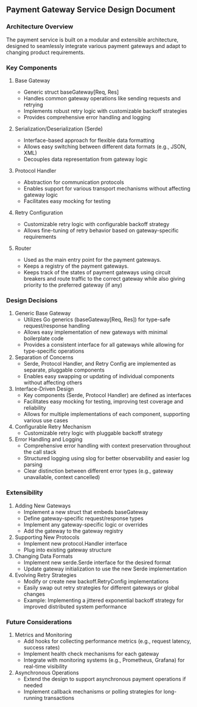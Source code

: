 ## Payment Gateway Service Design Document

### Architecture Overview
The payment service is built on a modular and extensible architecture, designed to seamlessly integrate various payment gateways and adapt to changing product requirements. 

### Key Components

1. Base Gateway
   * Generic struct baseGateway[Req, Res]
   * Handles common gateway operations like sending requests and retrying
   * Implements robust retry logic with customizable backoff strategies
   * Provides comprehensive error handling and logging
   
2. Serialization/Deserialization (Serde)
   * Interface-based approach for flexible data formatting
   * Allows easy switching between different data formats (e.g., JSON, XML)
   * Decouples data representation from gateway logic
 
3. Protocol Handler
   * Abstraction for communication protocols 
   * Enables support for various transport mechanisms without affecting gateway logic
   * Facilitates easy mocking for testing
 
4. Retry Configuration
   * Customizable retry logic with configurable backoff strategy
   * Allows fine-tuning of retry behavior based on gateway-specific requirements

5. Router
   * Used as the main entry point for the payment gateways.
   * Keeps a registry of the payment gateways.
   * Keeps track of the states of payment gateways using circuit breakers and route traffic to the correct gateway while also giving priority to the preferred gateway (if any)

### Design Decisions

1. Generic Base Gateway
   * Utilizes Go generics (baseGateway[Req, Res]) for type-safe request/response handling
   * Allows easy implementation of new gateways with minimal boilerplate code
   * Provides a consistent interface for all gateways while allowing for type-specific operations
2. Separation of Concerns
   * Serde, Protocol Handler, and Retry Config are implemented as separate, pluggable components
   * Enables easy swapping or updating of individual components without affecting others
3. Interface-Driven Design
   * Key components (Serde, Protocol Handler) are defined as interfaces
   * Facilitates easy mocking for testing, improving test coverage and reliability
   * Allows for multiple implementations of each component, supporting various use cases
4. Configurable Retry Mechanism
   * Customizable retry logic with pluggable backoff strategy
5. Error Handling and Logging
   * Comprehensive error handling with context preservation throughout the call stack
   * Structured logging using slog for better observability and easier log parsing
   * Clear distinction between different error types (e.g., gateway unavailable, context cancelled)
   
### Extensibility

1. Adding New Gateways
   * Implement a new struct that embeds baseGateway
   * Define gateway-specific request/response types
   * Implement any gateway-specific logic or overrides
   * Add the gateway to the gateway registry
2. Supporting New Protocols
   * Implement new protocol.Handler interface
   * Plug into existing gateway structure
3. Changing Data Formats
   * Implement new serde.Serde interface for the desired format
   * Update gateway initialization to use the new Serde implementation
4. Evolving Retry Strategies
   * Modify or create new backoff.RetryConfig implementations
   * Easily swap out retry strategies for different gateways or global changes
   * Example: Implementing a jittered exponential backoff strategy for improved distributed system performance
 
### Future Considerations
 
1. Metrics and Monitoring
   * Add hooks for collecting performance metrics (e.g., request latency, success rates)
   * Implement health check mechanisms for each gateway
   * Integrate with monitoring systems (e.g., Prometheus, Grafana) for real-time visibility
2. Asynchronous Operations
   * Extend the design to support asynchronous payment operations if needed
   * Implement callback mechanisms or polling strategies for long-running transactions